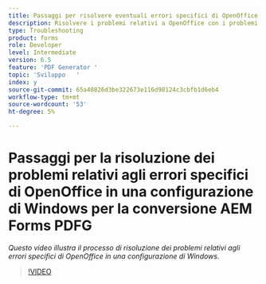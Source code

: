```yaml
---
title: Passaggi per risolvere eventuali errori specifici di OpenOffice in un'installazione di Windows
description: Risolvere i problemi relativi a OpenOffice con i problemi di PDF Generator durante l'installazione di Windows.
type: Troubleshooting
product: forms
role: Developer
level: Intermediate
version: 6.5
feature: 'PDF Generator '
topic: 'Sviluppo   '
index: y
source-git-commit: 65a40826d3be322673e116d98124c3cbfb1d6eb4
workflow-type: tm+mt
source-wordcount: '53'
ht-degree: 5%

---
```



# Passaggi per la risoluzione dei problemi relativi agli errori specifici di OpenOffice in una configurazione di Windows per la conversione AEM Forms PDFG

*Questo video illustra il processo di risoluzione dei problemi relativi agli errori specifici di OpenOffice in una configurazione di Windows.*

>[!VIDEO](https://video.tv.adobe.com/v/335481?quality=9&learn=on)

